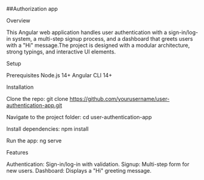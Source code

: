 ##Authorization app

Overview

This Angular web application handles user authentication with a sign-in/log-in system, a multi-step signup process, and a dashboard that greets users with a "Hi" message.The project is designed with a modular architecture, strong typings, and interactive UI elements.

Setup

Prerequisites
Node.js 14+
Angular CLI 14+

Installation

Clone the repo: git clone https://github.com/yourusername/user-authentication-app.git

Navigate to the project folder: cd user-authentication-app

Install dependencies: npm install

Run the app: ng serve

Features

Authentication: Sign-in/log-in with validation.
Signup: Multi-step form for new users.
Dashboard: Displays a "Hi" greeting message.
